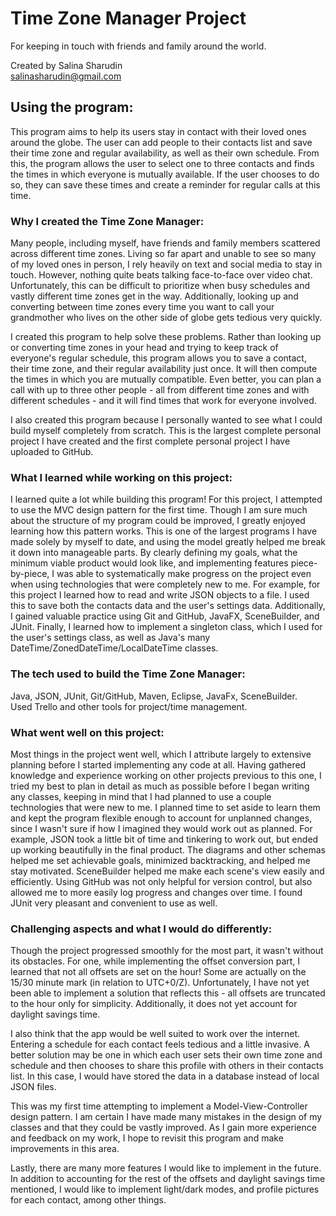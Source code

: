 
# Time Zone Manager Project  
For keeping in touch with friends and family around the world.  

Created by Salina Sharudin  
salinasharudin@gmail.com  

## Using the program: 
This program aims to help its users stay in contact with their loved ones around the globe. The user can add people to their contacts list and save their time zone and regular availability, as well as their own schedule. From this, the program allows the user to select one to three contacts and finds the times in which everyone is mutually available. If the user chooses to do so, they can save these times and create a reminder for regular calls at this time.  

### Why I created the Time Zone Manager:
Many people, including myself, have friends and family members scattered across different time zones. Living so far apart and unable to see so many of my loved ones in person, I rely heavily on text and social media to stay in touch. However, nothing quite beats talking face-to-face over video chat. Unfortunately, this can be difficult to prioritize when busy schedules and vastly different time zones get in the way. Additionally, looking up and converting between time zones every time you want to call your grandmother who lives on the other side of globe gets tedious very quickly.   

I created this program to help solve these problems. Rather than looking up or converting time zones in your head and trying to keep track of everyone's regular schedule, this program allows you to save a contact, their time zone, and their regular availability just once. It will then compute the times in which you are mutually compatible. Even better, you can plan a call with up to three other people - all from different time zones and with different schedules - and it will find times that work for everyone involved.  

I also created this program because I personally wanted to see what I could build myself completely from scratch. This is the largest complete personal project I have created and the first complete personal project I have uploaded to GitHub.  

### What I learned while working on this project:  
I learned quite a lot while building this program! For this project, I attempted to use the MVC design pattern for the first time. Though I am sure much about the structure of my program could be improved, I greatly enjoyed learning how this pattern works. This is one of the largest programs I have made solely by myself to date, and using the model greatly helped me break it down into manageable parts. By clearly defining my goals, what the minimum viable product would look like, and implementing features piece-by-piece, I was able to systematically make progress on the project even when using technologies that were completely new to me. For example, for this project I learned how to read and write JSON objects to a file. I used this to save both the contacts data and the user's settings data. Additionally, I gained valuable practice using Git and GitHub, JavaFX, SceneBuilder, and JUnit. Finally, I learned how to implement a singleton class, which I used for the user's settings class, as well as Java's many DateTime/ZonedDateTime/LocalDateTime classes.

### The tech used to build the Time Zone Manager:  
Java, JSON, JUnit, Git/GitHub, Maven, Eclipse, JavaFx, SceneBuilder.  
Used Trello and other tools for project/time management.

### What went well on this project:   
Most things in the project went well, which I attribute largely to extensive planning before I started implementing any code at all. Having gathered knowledge and experience working on other projects previous to this one, I tried my best to plan in detail as much as possible before I began writing any classes, keeping in mind that I had planned to use a couple technologies that were new to me. I planned time to set aside to learn them and kept the program flexible enough to account for unplanned changes, since I wasn't sure if how I imagined they would work out as planned. For example, JSON took a little bit of time and tinkering to work out, but ended up working beautifully in the final product. The diagrams and other schemas helped me set achievable goals, minimized backtracking, and helped me stay motivated. SceneBuilder helped me make each scene's view easily and efficiently. Using GitHub was not only helpful for version control, but also allowed me to more easily log progress and changes over time. I found JUnit very pleasant and convenient to use as well.  

### Challenging aspects and what I would do differently:
Though the project progressed smoothly for the most part, it wasn't without its obstacles. For one, while implementing the offset conversion part, I learned that not all offsets are set on the hour! Some are actually on the 15/30 minute mark (in relation to UTC+0/Z). Unfortunately, I have not yet been able to implement a solution that reflects this - all offsets are truncated to the hour only for simplicity. Additionally, it does not yet account for daylight savings time.  

I also think that the app would be well suited to work over the internet. Entering a schedule for each contact feels tedious and a little invasive. A better solution may be one in which each user sets their own time zone and schedule and then chooses to share this profile with others in their contacts list. In this case, I would have stored the data in a database instead of local JSON files.  

This was my first time attempting to implement a Model-View-Controller design pattern. I am certain I have made many mistakes in the design of my classes and that they could be vastly improved. As I gain more experience and feedback on my work, I hope to revisit this program and make improvements in this area.  

Lastly, there are many more features I would like to implement in the future. In addition to accounting for the rest of the offsets and daylight savings time mentioned, I would like to implement light/dark modes, and profile pictures for each contact, among other things. 
